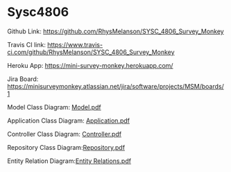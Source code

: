 # Sysc4806

Github Link: https://github.com/RhysMelanson/SYSC_4806_Survey_Monkey

Travis CI link: https://www.travis-ci.com/github/RhysMelanson/SYSC_4806_Survey_Monkey

Heroku App: https://mini-survey-monkey.herokuapp.com/

Jira Board: https://minisurveymonkey.atlassian.net/jira/software/projects/MSM/boards/1

Model Class Diagram: [Model.pdf](https://github.com/RhysMelanson/SYSC_4806_Survey_Monkey/files/6286247/Model.pdf)

Application Class Diagram: [Application.pdf](https://github.com/RhysMelanson/SYSC_4806_Survey_Monkey/files/6286246/Application.pdf)

Controller Class Diagram: [Controller.pdf](https://github.com/RhysMelanson/SYSC_4806_Survey_Monkey/files/6286243/Controller.pdf)

Repository Class Diagram:[Repository.pdf](https://github.com/RhysMelanson/SYSC_4806_Survey_Monkey/files/6286239/Repository.pdf)

Entity Relation Diagram:[Entity Relations.pdf](https://github.com/RhysMelanson/SYSC_4806_Survey_Monkey/files/6286242/Entity.Relations.pdf)
